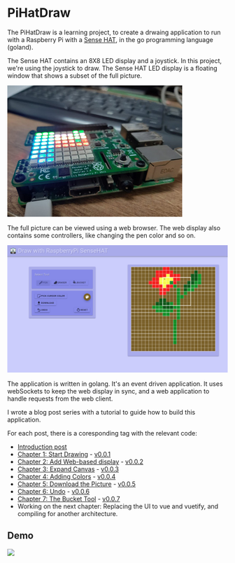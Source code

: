# PiHatDraw
The PiHatDraw is a learning project, to create a drwaing application to run with a Raspberry Pi with a
[Sense HAT](https://www.raspberrypi.org/products/sense-hat/), in the go programming language (goland). 

The Sense HAT contains an 8X8 LED display and a joystick. In this project, we're using the joystick to draw. 
The Sense HAT LED display is a floating window that shows a subset of the full picture. 

![Sense HAT](readmeImages/pi-hat.jpeg)

The full picture can be viewed using a web browser. The web display also contains some controllers, like changing the pen color and so on.

![Web Application display](readmeImages/weapp.png)

The application is written in golang. It's an event driven application. It uses webSockets to keep the web display in sync, and a web application to handle requests from the web client.

I wrote a blog post series with a tutorial to guide how to build this application.

For each post, there is a coresponding tag with the relevant code:
* [Introduction post](https://nunnatsa.github.io/piHatDraw/)
* [Chapter 1: Start Drawing](https://nunnatsa.github.io/piHatDraw/ch1.html) - [v0.0.1](https://github.com/nunnatsa/piHatDraw/releases/tag/v0.0.1)
* [Chapter 2: Add Web-based display](https://nunnatsa.github.io/piHatDraw/ch2.html) - [v0.0.2](https://github.com/nunnatsa/piHatDraw/releases/tag/v0.0.2)
* [Chapter 3: Expand Canvas](https://nunnatsa.github.io/piHatDraw/ch3.html) - [v0.0.3](https://github.com/nunnatsa/piHatDraw/releases/tag/v0.0.3)
* [Chapter 4: Adding Colors](https://nunnatsa.github.io/piHatDraw/ch4.html) - [v0.0.4](https://github.com/nunnatsa/piHatDraw/releases/tag/v0.0.4)
* [Chapter 5: Download the Picture](https://nunnatsa.github.io/piHatDraw/ch5.html) - [v0.0.5](https://github.com/nunnatsa/piHatDraw/releases/tag/v0.0.5)
* [Chapter 6: Undo](https://nunnatsa.github.io/piHatDraw/ch6.html) - [v0.0.6](https://github.com/nunnatsa/piHatDraw/releases/tag/v0.0.6)
* [Chapter 7: The Bucket Tool](https://nunnatsa.github.io/piHatDraw/ch7.html) - [v0.0.7](https://github.com/nunnatsa/piHatDraw/releases/tag/v0.0.7)
* Working on the next chapter: Replacing the UI to vue and vuetify, and compiling for another architecture.

## Demo
[<img src="https://i3.ytimg.com/vi/2IngYHPHjtc/maxresdefault.jpg" width="50%">](https://youtu.be/2IngYHPHjtc "click for video with the demo")